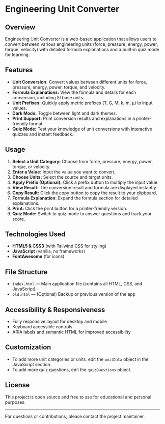 # Engineering Unit Converter

## Overview
Engineering Unit Converter is a web-based application that allows users to convert between various engineering units (force, pressure, energy, power, torque, velocity) with detailed formula explanations and a built-in quiz mode for learning.

## Features
- **Unit Conversion:** Convert values between different units for force, pressure, energy, power, torque, and velocity.
- **Formula Explanations:** View the formula and details for each conversion, including SI base units.
- **Unit Prefixes:** Quickly apply metric prefixes (T, G, M, k, m, µ) to input values.
- **Dark Mode:** Toggle between light and dark themes.
- **Print Support:** Print conversion results and explanations in a printer-friendly format.
- **Quiz Mode:** Test your knowledge of unit conversions with interactive quizzes and instant feedback.

## Usage
1. **Select a Unit Category:** Choose from force, pressure, energy, power, torque, or velocity.
2. **Enter a Value:** Input the value you want to convert.
3. **Choose Units:** Select the source and target units.
4. **Apply Prefix (Optional):** Click a prefix button to multiply the input value.
5. **View Result:** The conversion result and formula are displayed instantly.
6. **Copy Result:** Click the copy button to copy the result to your clipboard.
7. **Formula Explanation:** Expand the formula section for detailed explanations.
8. **Print:** Click the print button for a printer-friendly version.
9. **Quiz Mode:** Switch to quiz mode to answer questions and track your score.

## Technologies Used
- **HTML5 & CSS3** (with Tailwind CSS for styling)
- **JavaScript** (vanilla, no frameworks)
- **FontAwesome** (for icons)

## File Structure
- `index.html` — Main application file (contains all HTML, CSS, and JavaScript)
- `old.html` — (Optional) Backup or previous version of the app

## Accessibility & Responsiveness
- Fully responsive layout for desktop and mobile
- Keyboard accessible controls
- ARIA labels and semantic HTML for improved accessibility

## Customization
- To add more unit categories or units, edit the `unitData` object in the JavaScript section.
- To add more quiz questions, edit the `quizQuestions` object.

## License
This project is open source and free to use for educational and personal purposes.

---
For questions or contributions, please contact the project maintainer.
